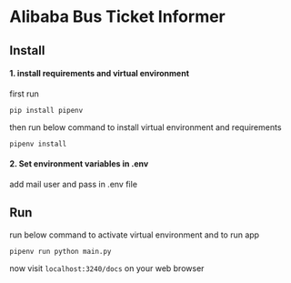 # Alibaba Bus Ticket Informer

## Install
#### 1. install requirements and virtual environment

first run

`pip install pipenv`

then run below command to install virtual environment and requirements

`pipenv install`



#### 2. Set environment variables in .env

add mail user and pass in .env file

## Run
run below command to activate virtual environment and to run app

`pipenv run python main.py`


now visit `localhost:3240/docs` on your web browser 

